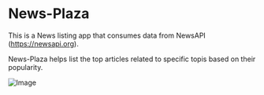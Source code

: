 # News-Plaza

This is a News listing app that consumes data from NewsAPI (https://newsapi.org).

News-Plaza helps list the top articles related to specific topis based on their popularity.

![Image](https://github.com/nishchalpoornadithya/news-plaza/blob/main/NewsPlaza.png?raw=true)
